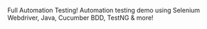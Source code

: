 Full Automation Testing! Automation testing demo using Selenium Webdriver, Java, Cucumber BDD, TestNG & more!
